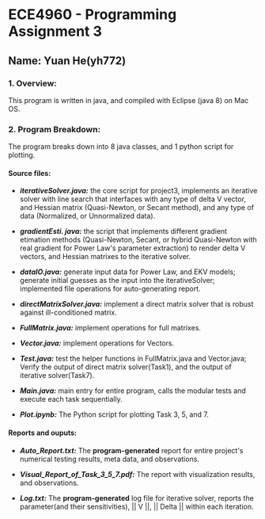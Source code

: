 # ECE4960 - Programming Assignment 3
## Name: Yuan He(yh772)

### 1. Overview:

This program is written in java, and compiled with Eclipse (java 8) on Mac OS.

### 2. Program Breakdown:

The program breaks down into 8 java classes, and 1 python script for plotting.

#### Source files:

 - ***iterativeSolver.java:*** the core script for project3, implements an iterative solver with line search that interfaces with any type of delta V vector, and Hessian matrix (Quasi-Newton, or Secant method), and any type of data (Normalized, or Unnormalized data).
 
 - ***gradientEsti. java:*** the script that implements different gradient etimation methods (Quasi-Newton, Secant, or hybrid Quasi-Newton with real gradient for Power Law's parameter extraction) to render delta V vectors, and Hessian matrixes to the iterative solver.
 
 - ***dataIO.java:*** generate input data for Power Law, and EKV models; generate initial guesses as the input into the iterativeSolver; implemented file operations for auto-generating report.
 
 - ***directMatrixSolver.java:*** implement a direct matrix solver that is robust against ill-conditioned matrix.
 
 - ***FullMatrix.java:*** implement operations for full matrixes.
 
 - ***Vector.java:*** implement operations for Vectors.
 
 - ***Test.java:*** test the helper functions in FullMatrix.java and Vector.java; Verify the output of direct matrix solver(Task1), and the output of iterative solver(Task7).
 
 - ***Main.java:*** main entry for entire program, calls the modular tests and execute each task sequentially.
 
 - ***Plot.ipynb:*** The Python script for plotting Task 3, 5, and 7.

#### Reports and ouputs:

 - ***Auto_Report.txt:*** The **program-generated** report for entire project's numerical testing results, meta data, and observations.
 
 - ***Visual_Report_of_Task_3_5_7.pdf:*** The report with visualization results, and observations.
 
 - ***Log.txt:*** The **program-generated** log file for iterative solver, reports the parameter(and their sensitivities), || V ||, || Delta || within each iteration.
